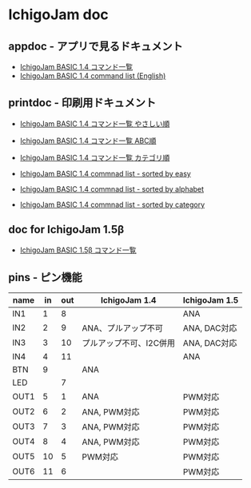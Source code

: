 # IchigoJam doc

## appdoc - アプリで見るドキュメント

- [IchigoJam BASIC 1.4 コマンド一覧](https://fukuno.jig.jp/app/csv/ichigojam-cmd.html)  
- [IchigoJam BASIC 1.4 command list (English)](https://fukuno.jig.jp/app/csv/ichigojam-cmd.html#lang=en)  

## printdoc - 印刷用ドキュメント

- [IchigoJam BASIC 1.4 コマンド一覧 やさしい順](https://fukuno.jig.jp/app/csv/ichigojam-cmd-paper.html)  
- [IchigoJam BASIC 1.4 コマンド一覧 ABC順](https://fukuno.jig.jp/app/csv/ichigojam-cmd-paper.html#1)  
- [IchigoJam BASIC 1.4 コマンド一覧 カテゴリ順](https://fukuno.jig.jp/app/csv/ichigojam-cmd-paper.html#3)  

- [IchigoJam BASIC 1.4 commnad list - sorted by easy](https://fukuno.jig.jp/app/csv/ichigojam-cmd-paper.html#0en)  
- [IchigoJam BASIC 1.4 commnad list - sorted by alphabet](https://fukuno.jig.jp/app/csv/ichigojam-cmd-paper.html#1en)  
- [IchigoJam BASIC 1.4 commnad list - sorted by category](https://fukuno.jig.jp/app/csv/ichigojam-cmd-paper.html#3en)  

## doc for IchigoJam 1.5β

- [IchigoJam BASIC 1.5β コマンド一覧](https://ichigojam.github.io/doc/IchigoJam-1.5.html)  

## pins - ピン機能

|name|in|out|IchigoJam 1.4|IchigoJam 1.5|
|-|-|-|-|-|
|IN1|1|8||ANA|
|IN2|2|9|ANA、プルアップ不可|ANA, DAC対応|
|IN3|3|10|プルアップ不可、I2C併用|ANA, DAC対応|
|IN4|4|11||ANA|
|BTN|9||ANA||
|LED||7|||
|OUT1|5|1|ANA|PWM対応|
|OUT2|6|2|ANA, PWM対応|PWM対応|
|OUT3|7|3|ANA, PWM対応|PWM対応|
|OUT4|8|4|ANA, PWM対応|PWM対応|
|OUT5|10|5|PWM対応|PWM対応|
|OUT6|11|6||PWM対応|
